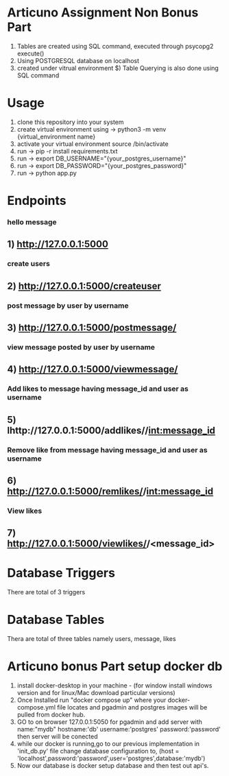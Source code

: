 # Articuno Assignment Non Bonus Part

1) Tables are created using SQL command, executed through psycopg2 execute()
2) Using POSTGRESQL database on localhost
3) created under vitrual environment
$) Table Querying is also done using SQL command

# Usage

1) clone this repository into your system
2) create virtual environment using -> python3 -m venv {virtual_environment name}
3) activate your virtual environment source /bin/activate
4) run -> pip -r install requirements.txt
5) run -> export DB_USERNAME="{your_postgres_username}"
6) run -> export DB_PASSWORD="{your_postgres_password}"
7) run -> python app.py

# Endpoints 

### hello message
## 1) http://127.0.0.1:5000

### create users
## 2) http://127.0.0.1:5000/createuser

### post message by user by username
## 3) http://127.0.0.1:5000/postmessage/<username>

### view message posted by user by username
## 4) http://127.0.0.1:5000/viewmessage/<username>

### Add likes to message having message_id and user as username
## 5) lhttp://127.0.0.1:5000/addlikes/<username>/<int:message_id>

### Remove like from message having message_id and user as username
## 6) http://127.0.0.1:5000/remlikes/<username>/<int:message_id>

### View likes
## 7) http://127.0.0.1:5000/viewlikes/<username>/<message_id>

# Database Triggers
There are total of 3 triggers 

# Database Tables
Thera are total of three tables namely users, message, likes


# Articuno bonus Part setup docker db

1) install docker-desktop in your machine - (for window install windows version and for linux/Mac download particular versions)
2) Once Installed run "docker compose up" where your docker-compose.yml file locates and pgadmin and postgres images will be pulled from docker hub.
3) GO to on browser 127.0.0.1:5050 for pgadmin and add server with name:"mydb" hostname:'db' username:'postgres' password:'password' then server will be 
  conected
4) while our docker is running,go to our previous implementation in 'init_db.py' file change database configuration to,
    (host = 'localhost',password:'password',user='postgres',database:'mydb')
5) Now our database is docker setup database and then test out api's.





